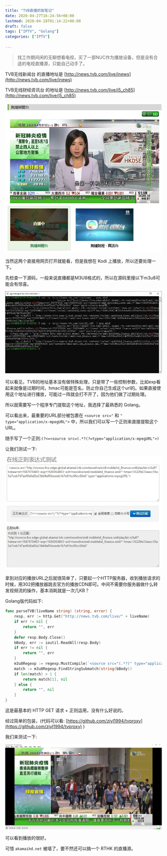 ```yaml
---
title: "TVB直播抓取笔记"
date: 2020-04-27T16:24:56+08:00
lastmod: 2020-04-28T01:14:22+08:00
draft: false
tags: ["IPTV", "Golang"]
categories: ["IPTV"]

---
```


> 找工作期间闲的无聊想看电视，买了一部NUC作为播放设备，但是没有合适的电视直播源，只能自己动手了。

TVB无线新闻台 的直播地址是 [http://news.tvb.com/live/inews](http://news.tvb.com/live/inews)

TVB无线财经资讯台 的地址是 [http://news.tvb.com/live/j5_ch85](http://news.tvb.com/live/j5_ch85)

![官方直播界面](tvb_live.jpg)

当然这两个直接用网页打开就能看，但是我想在 Kodi 上播放，所以还要处理一下。

<!--more-->

先检查一下源码，一般来说直播都是M3U8格式的，所以在源码里搜以下m3u8可能会有惊喜。

![获取直播地址](get_source.jpg)

可以看见，TVB的地址基本没有做特殊处理，只是带了一些控制参数，比如exp看起来就像是过期时间，hmac可能是签名，防止你自己生成这个url的。如果直接使用这个地址进行播放，可能过一阵就会打不开了，因为他们做了过期处理。

所以就需要写一个程序专门提取这个地址，我选择了最熟悉的 Golang。

可以看出来，最重要的URL部分被包裹在 `<source src="` 和 `" type="application/x-mpegURL">` 中，所以我们可以写一个正则来直接提取这个URL。

随手写了一个正则:`(?<=<source src=).*?(?=type="application/x-mpegURL">)`

让我们测试一下:

![正则测试](regex.jpg)

拿到对应的播放URL之后就很简单了，只要起一个HTTP服务器，收到播放请求的时候，用302把播放器跳去官方的播放CDN即可。中间不需要你服务器做什么转发视频流的操作，基本消耗就是一次几KB？

Golang版代码如下:

```go
func parseTVB(liveName string) (string, error) {
	resp, err := http.Get("http://news.tvb.com/live/" + liveName)
	if err != nil {
		return "", err
	}
	defer resp.Body.Close()
	bBody, err := ioutil.ReadAll(resp.Body)
	if err != nil {
		return "", err
	}
	m3u8Regexp := regexp.MustCompile(`<source src="(.*?)" type="application/x-mpegURL">`)
	match := m3u8Regexp.FindStringSubmatch(string(bBody))
	if len(match) > 1 {
		return match[1], nil
	} else {
		return "", nil
	}
}
```

这是最基本的 HTTP GET 请求 + 正则运用，没有什么好说的。

经过简单的包装，(代码可以看: [https://github.com/zjyl1994/tvproxy](https://github.com/zjyl1994/tvproxy) )

我们来测试一下:

![VLC播放测试](m3u8_test.jpg)

可以看到播放的很好。

可惜 `akamaihd.net` 被墙了，要不然还可以搞一个 RTHK 的直播源。